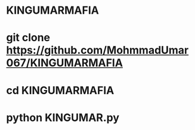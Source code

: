 # KINGUMARMAFIA
# git clone https://github.com/MohmmadUmar067/KINGUMARMAFIA
# cd KINGUMARMAFIA
# python KINGUMAR.py
